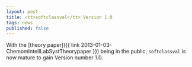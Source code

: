 ```yaml
---
layout: post
title: <tt>softclassval</tt> Version 1.0
tags: news
published: false
---
```


With the [theory paper]({{ link 2013-01-03-ChemomIntellLabSystTheorypaper }}) being in the public, `softclassval` is now mature to gain Version number 1.0.

